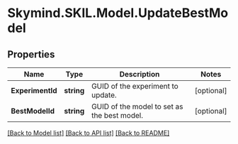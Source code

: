 # Skymind.SKIL.Model.UpdateBestModel
## Properties

Name | Type | Description | Notes
------------ | ------------- | ------------- | -------------
**ExperimentId** | **string** | GUID of the experiment to update. | [optional] 
**BestModelId** | **string** | GUID of the model to set as the best model. | [optional] 

[[Back to Model list]](../README.md#documentation-for-models) [[Back to API list]](../README.md#documentation-for-api-endpoints) [[Back to README]](../README.md)

